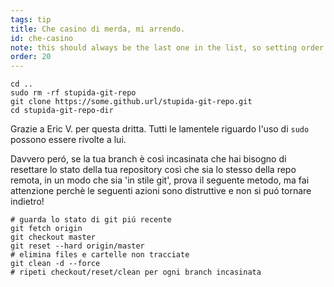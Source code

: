 ```yaml
---
tags: tip
title: Che casino di merda, mi arrendo.
id: che-casino
note: this should always be the last one in the list, so setting order to 20 so I don't have to re-name/re-order it
order: 20
---
```


```git
cd ..
sudo rm -rf stupida-git-repo
git clone https://some.github.url/stupida-git-repo.git
cd stupida-git-repo-dir
```

Grazie a Eric V. per questa dritta. Tutti le lamentele riguardo l'uso di `sudo` possono essere rivolte a lui.

Davvero peró, se la tua branch è così incasinata che hai bisogno di resettare lo stato della tua repository così che sia lo stesso della repo remota, in un modo che sia 'in stile git', prova il seguente metodo, ma fai attenzione perchè le seguenti azioni sono distruttive e non si puó tornare indietro!

```git
# guarda lo stato di git piú recente
git fetch origin
git checkout master
git reset --hard origin/master
# elimina files e cartelle non tracciate
git clean -d --force
# ripeti checkout/reset/clean per ogni branch incasinata
```
